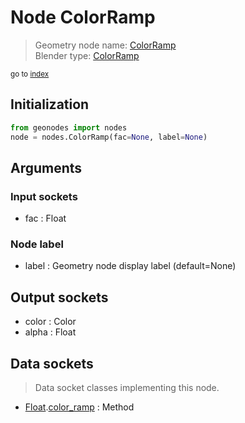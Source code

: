 
# Node ColorRamp

> Geometry node name: [ColorRamp](https://docs.blender.org/manual/en/latest/modeling/geometry_nodes/color/color_ramp.html)<br>
  Blender type: [ColorRamp](https://docs.blender.org/api/current/bpy.types.ShaderNodeValToRGB.html)
  
<sub>go to [index](/docs/index.md)</sub>

## Initialization

```python
from geonodes import nodes
node = nodes.ColorRamp(fac=None, label=None)
```



## Arguments


### Input sockets

- fac : Float

### Node label

- label : Geometry node display label (default=None)

## Output sockets

- color : Color
- alpha : Float

## Data sockets

> Data socket classes implementing this node.
  
  
- [Float](/docs/sockets/Float.md).[color_ramp](/docs/sockets/Float.md#color_ramp) : Method
  
